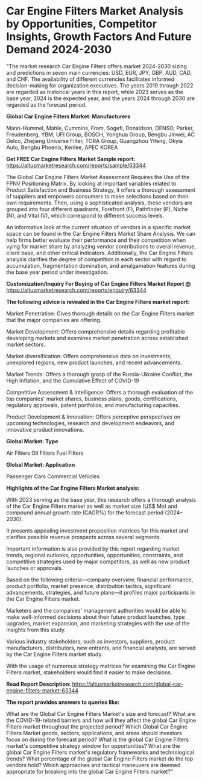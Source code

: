 <h1> Car Engine Filters Market Analysis by Opportunities, Competitor Insights, Growth Factors And Future Demand 2024-2030</h1>

"The market research Car Engine Filters offers market 2024-2030 sizing and predictions in seven main currencies: USD, EUR, JPY, GBP, AUD, CAD, and CHF. The availability of different currencies facilitates informed decision-making for organization executives. The years 2019 through 2022 are regarded as historical years in this report, while 2023 serves as the base year, 2024 is the expected year, and the years 2024 through 2030 are regarded as the forecast period.

<b>Global Car Engine Filters Market: Manufacturers</b>

Mann-Hummel, Mahle, Cummins, Fram, Sogefi, Donaldson, DENSO, Parker, Freudenberg, YBM, UFI Group, BOSCH, Yonghua Group, Bengbu Jinwei, AC Delco, Zhejiang Universe Filter, TORA Group, Guangzhou Yifeng, Okyia Auto, Bengbu Phoenix, Kenlee, APEC KOREA

<b>Get FREE Car Engine Filters Market Sample report:</b> <a href="https://altusmarketresearch.com/reports/sample/63344">https://altusmarketresearch.com/reports/sample/63344</a>

The Global Car Engine Filters Market Assessment Requires the Use of the FPNV Positioning Matrix. By looking at important variables related to Product Satisfaction and Business Strategy, it offers a thorough assessment of suppliers and empowers consumers to make selections based on their own requirements. Then, using a sophisticated analysis, these vendors are grouped into four different quadrants, Forefront (F), Pathfinder (P), Niche (N), and Vital (V), which correspond to different success levels.

An informative look at the current situation of vendors in a specific market space can be found in the Car Engine Filters Market Share Analysis. We can help firms better evaluate their performance and their competition when vying for market share by analyzing vendor contributions to overall revenue, client base, and other critical indicators. Additionally, the Car Engine Filters analysis clarifies the degree of competition in each sector with regard to accumulation, fragmentation domination, and amalgamation features during the base year period under investigation.

<b>Customization/Inquiry For Buying of Car Engine Filters Market Report @</b> <a href="https://altusmarketresearch.com/reports/enquiry/63344">https://altusmarketresearch.com/reports/enquiry/63344</a>

<b>The following advice is revealed in the Car Engine Filters market report:</b>

Market Penetration: Gives thorough details on the Car Engine Filters market that the major companies are offering.

Market Development: Offers comprehensive details regarding profitable developing markets and examines market penetration across established market sectors.

Market diversification: Offers comprehensive data on investments, unexplored regions, new product launches, and recent advancements.

Market Trends: Offers a thorough grasp of the Russia-Ukraine Conflict, the High Inflation, and the Cumulative Effect of COVID-19

Competitive Assessment & Intelligence: Offers a thorough evaluation of the top companies' market shares, business plans, goods, certifications, regulatory approvals, patent portfolios, and manufacturing capacities.

Product Development & Innovation: Offers perceptive perspectives on upcoming technologies, research and development endeavors, and innovative product innovations.

<b>Global Market: Type</b>

Air Filters
Oil Filters
Fuel Filters

<b>Global Market: Application</b>

Passenger Cars
Commercial Vehicles


<b>Highlights of the Car Engine Filters Market analysis:</b>

With 2023 serving as the base year, this research offers a thorough analysis of the Car Engine Filters market as well as market size (US$ Mn) and compound annual growth rate (CAGR%) for the forecast period (2024–2030).

It presents appealing investment proposition matrices for this market and clarifies possible revenue prospects across several segments.

Important information is also provided by this report regarding market trends, regional outlooks, opportunities, opportunities, constraints, and competitive strategies used by major competitors, as well as new product launches or approvals.

Based on the following criteria—company overview, financial performance, product portfolio, market presence, distribution tactics, significant advancements, strategies, and future plans—it profiles major participants in the Car Engine Filters market.

Marketers and the companies' management authorities would be able to make well-informed decisions about their future product launches, type upgrades, market expansion, and marketing strategies with the use of the insights from this study.

Various industry stakeholders, such as investors, suppliers, product manufacturers, distributors, new entrants, and financial analysts, are served by the Car Engine Filters market study.

With the usage of numerous strategy matrices for examining the Car Engine Filters market, stakeholders would find it easier to make decisions.

<b>Read Report Description:</b> <a href="https://altusmarketresearch.com/global-car-engine-filters-market-63344">https://altusmarketresearch.com/global-car-engine-filters-market-63344</a>

<b>The report provides answers to queries like:</b>

What are the Global Car Engine Filters Market's size and forecast?
What are the COVID-19-related barriers and how will they affect the global Car Engine Filters market throughout the projected period?
Which Global Car Engine Filters Market goods, sectors, applications, and areas should investors focus on during the forecast period?
What is the global Car Engine Filters market's competitive strategy window for opportunities?
What are the global Car Engine Filters market's regulatory frameworks and technological trends?
What percentage of the global Car Engine Filters market do the top vendors hold?
Which approaches and tactical maneuvers are deemed appropriate for breaking into the global Car Engine Filters market?"
